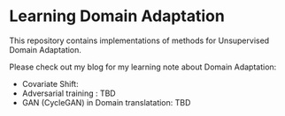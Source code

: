 # Learning Domain Adaptation
This repository contains implementations of methods for Unsupervised Domain Adaptation.

Please check out my blog for my learning note about Domain Adaptation: 
- Covariate Shift: 
- Adversarial training : TBD 
- GAN (CycleGAN) in Domain translatation: TBD  
